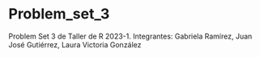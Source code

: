 # Problem_set_3
Problem Set 3 de Taller de R 2023-1. Integrantes: Gabriela Ramírez, Juan José Gutiérrez, Laura Victoria González

